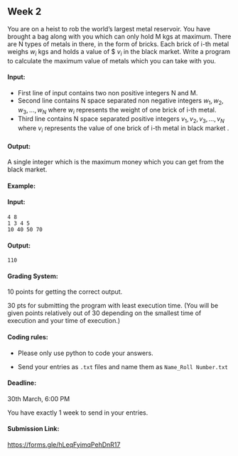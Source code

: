 <script src="https://cdn.mathjax.org/mathjax/latest/MathJax.js?config=TeX-AMS-MML_HTMLorMML" type="text/javascript"></script>

## Week 2

You are on a heist to rob the world’s largest metal reservoir. You have brought a bag along with you which can only hold M kgs at maximum. There are N types of metals in there, in the form of bricks. Each brick of i-th metal weighs $w_{i}$ kgs and holds a value of $ $v_{i}$  in the black market. Write a program to calculate the maximum value of metals which you can take with you. 

#### Input:

- First line of input contains two non positive integers N and M.
- Second line contains N space separated non negative integers $w_{1}, w_{2}, w_{3},..., w_{N}$ where $w_{i}$ represents the weight of one brick of i-th metal.
- Third line contains N space separated positive integers $v_{1}, v_{2}, v_{3}, …, v_{N}$ where $v_{i}$ represents the value of one brick of i-th metal in black market .


#### Output:

A single integer which is the maximum money which you can get from the black market.

#### Example:

#### Input: 

```
4 8                 
1 3 4 5
10 40 50 70

```          

#### Output:

```
110
```

#### Grading System:

10 points for getting the correct output.

30 pts for submitting the program with least execution time. (You will be given points relatively out of 30 depending on the smallest time of execution and your time of execution.)

#### Coding rules:

- Please only use python to code your answers.

- Send your entries as `.txt` files and name them as `Name_Roll Number.txt`

 

#### Deadline:

30th March, 6:00 PM

You have exactly 1 week to send in your entries.

 
#### Submission Link:

https://forms.gle/hLeqFyimqPehDnR17
